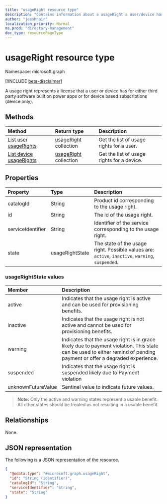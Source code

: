 ```yaml
---
title: "usageRight resource type"
description: "Contains information about a usageRight a user/device has assigned"
author: "jeeshnair"
localization_priority: Normal
ms.prod: "directory-management"
doc_type: resourcePageType
---
```


# usageRight resource type

Namespace: microsoft.graph

[!INCLUDE [beta-disclaimer](../../includes/beta-disclaimer.md)]

A usage right represents a license that a user or device has for either third party software built on power apps or for device based subscriptions (device only).

## Methods

|Method|Return type|Description|
|:---|:---|:---|
|[List user usageRights](../api/user-list-usagerights.md)|[usageRight](../resources/usageright.md) collection|Get the list of usage rights for a user.|
|[List device usageRights](../api/device-list-usagerights.md)|[usageRight](../resources/usageright.md) collection|Get the list of usage rights for a device.|

## Properties

|Property|Type|Description|
|:---|:---|:---|
|catalogId|String|Product id corresponding to the usage right.|
|id|String|The id of the usage right.|
|serviceIdentifier|String|Identifier of the service corresponding to the usage right.|
|state|usageRightState|The state of the usage right. Possible values are: `active`, `inactive`, `warning`, `suspended`.|

### usageRightState values 

| Member             |  Description               |
| :----------------- |  :------------------------ |
|active              | Indicates that the usage right is active and can be used for provisioning benefits.|
|inactive                | Indicates that the usage right is not active and cannot be used for provisioning benefits.|
|warning                | Indicates that the usage right is in grace likely due to payment violation. This state can be used to either remind of pending payment or offer a degraded experience.|
|suspended                | Indicates that the usage right is suspended likely due to Payment violation|
|unknownFutureValue      | Sentinel value to indicate future values. |

>**Note:** Only the active and warning states represent a usable benefit. All other states should be treated as not resulting in a usable benefit.



## Relationships

None.

## JSON representation

The following is a JSON representation of the resource.
<!-- {
  "blockType": "resource",
  "keyProperty": "id",
  "@odata.type": "microsoft.graph.usageRight",
  "openType": false
}
-->
``` json
{
  "@odata.type": "#microsoft.graph.usageRight",
  "id": "String (identifier)",
  "catalogId": "String",
  "serviceIdentifier": "String",
  "state": "String"
}
```


